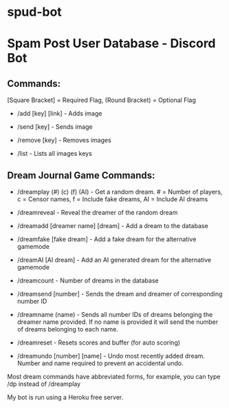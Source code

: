 # spud-bot

# Spam Post User Database - Discord Bot

## Commands:
[Square Bracket] = Required Flag,   (Round Bracket) = Optional Flag

- /add [key] [link] - Adds image

- /send [key] - Sends image

- /remove [key] - Removes images

- /list - Lists all images keys

## Dream Journal Game Commands:

- /dreamplay (#) (c) (f) (AI) - Get a random dream. # = Number of players, c = Censor names, f = Include fake dreams, AI = Include AI dreams

- /dreamreveal - Reveal the dreamer of the random dream

- /dreamadd [dreamer name] [dream] - Add a dream to the database

- /dreamfake [fake dream] - Add a fake dream for the alternative gamemode

- /dreamAI [AI dream] - Add an AI generated dream for the alternative gamemode

- /dreamcount - Number of dreams in the database

- /dreamsend [number] - Sends the dream and dreamer of corresponding number ID

- /dreamname (name) - Sends all number IDs of dreams belonging the dreamer name provided. If no name is provided it will send the number of dreams belonging to each name.

- /dreamreset - Resets scores and buffer (for auto scoring)

- /dreamundo [number] [name] - Undo most recently added dream. Number and name required to prevent an accidental undo.

Most dream commands have abbreviated forms, for example, you can type /dp instead of /dreamplay

My bot is run using a Heroku free server.
